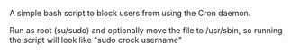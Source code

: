 A simple bash script to block users from using the Cron daemon. 

Run as root (su/sudo) and optionally move the file to /usr/sbin, so running the script will look like "sudo crock username"
